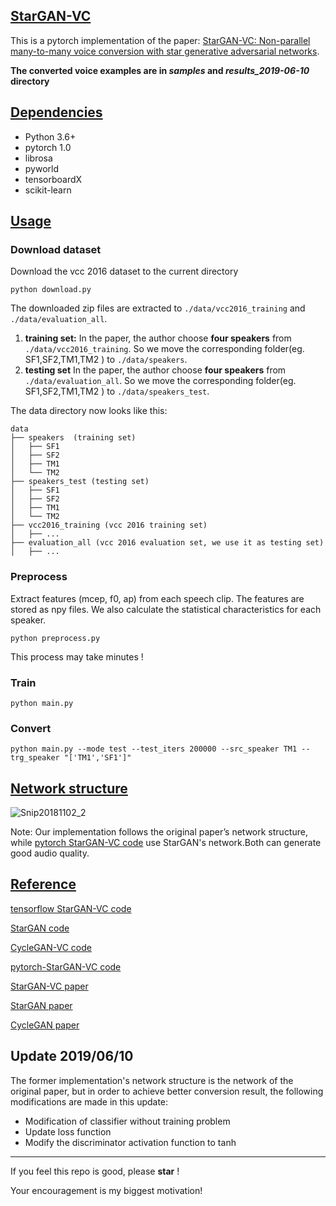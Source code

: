 ## [StarGAN-VC](https://github.com/hujinsen/pytorch-StarGAN-VC)

This is a pytorch implementation of the paper: [StarGAN-VC: Non-parallel many-to-many voice conversion with star generative adversarial networks](https://arxiv.org/abs/1806.02169).

**The converted voice examples are in *samples* and *results_2019-06-10* directory**

## [Dependencies](https://github.com/hujinsen/pytorch-StarGAN-VC)

- Python 3.6+
- pytorch 1.0
- librosa 
- pyworld 
- tensorboardX
- scikit-learn

## [Usage](https://github.com/hujinsen/pytorch-StarGAN-VC)

### Download dataset

Download the vcc 2016 dataset to the current directory 

```
python download.py 
```

The downloaded zip files are extracted to `./data/vcc2016_training` and `./data/evaluation_all`.

1. **training set:** In the paper, the author choose **four speakers** from `./data/vcc2016_training`. So we  move the corresponding folder(eg. SF1,SF2,TM1,TM2 ) to `./data/speakers`.
2. **testing set** In the paper, the author choose **four speakers** from `./data/evaluation_all`. So we  move the corresponding folder(eg. SF1,SF2,TM1,TM2 ) to `./data/speakers_test`.

The data directory now looks like this:

```
data
├── speakers  (training set)
│   ├── SF1
│   ├── SF2
│   ├── TM1
│   └── TM2
├── speakers_test (testing set)
│   ├── SF1
│   ├── SF2
│   ├── TM1
│   └── TM2
├── vcc2016_training (vcc 2016 training set)
│   ├── ...
├── evaluation_all (vcc 2016 evaluation set, we use it as testing set)
│   ├── ...
```

### Preprocess

Extract features (mcep, f0, ap) from each speech clip.  The features are stored as npy files. We also calculate the statistical characteristics for each speaker.

```
python preprocess.py
```

This process may take minutes !


### Train

```
python main.py
```



### Convert



```
python main.py --mode test --test_iters 200000 --src_speaker TM1 --trg_speaker "['TM1','SF1']"
```


## [Network structure](https://github.com/hujinsen/pytorch-StarGAN-VC)

![Snip20181102_2](https://github.com/hujinsen/StarGAN-Voice-Conversion/raw/master/imgs/Snip20181102_2.png)



 Note: Our implementation follows the original paper’s network structure, while [pytorch StarGAN-VC code](https://github.com/liusongxiang/StarGAN-Voice-Conversion) use StarGAN's network.Both can generate good audio quality. 

## [Reference](https://github.com/hujinsen/pytorch-StarGAN-VC)
[tensorflow StarGAN-VC code](https://github.com/hujinsen/StarGAN-Voice-Conversion)

[StarGAN code](https://github.com/taki0112/StarGAN-Tensorflow)

[CycleGAN-VC code](https://github.com/leimao/Voice_Converter_CycleGAN)


[pytorch-StarGAN-VC code](https://github.com/liusongxiang/StarGAN-Voice-Conversion)

[StarGAN-VC paper](https://arxiv.org/abs/1806.02169)

[StarGAN paper](https://arxiv.org/abs/1806.02169)

[CycleGAN paper](https://arxiv.org/abs/1703.10593v4)

## Update 2019/06/10

The former implementation's network structure is the network of the original paper, but in order to achieve better conversion result, the following modifications are made in this update:

- Modification of classifier without training problem
- Update loss function
- Modify the discriminator activation function to tanh

---

If you feel this repo is good, please  **star**  ! 

Your encouragement is my biggest motivation!
